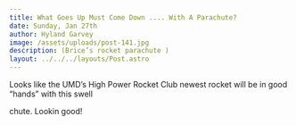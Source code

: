```yaml
---
title: What Goes Up Must Come Down .... With A Parachute?
date: Sunday, Jan 27th
author: Hyland Garvey
image: /assets/uploads/post-141.jpg
description: (Brice’s rocket parachute )
layout: ../../../layouts/Post.astro
---
```


Looks like the UMD’s High Power Rocket Club newest rocket  will be in good “hands” with this swell

chute. Lookin good!
